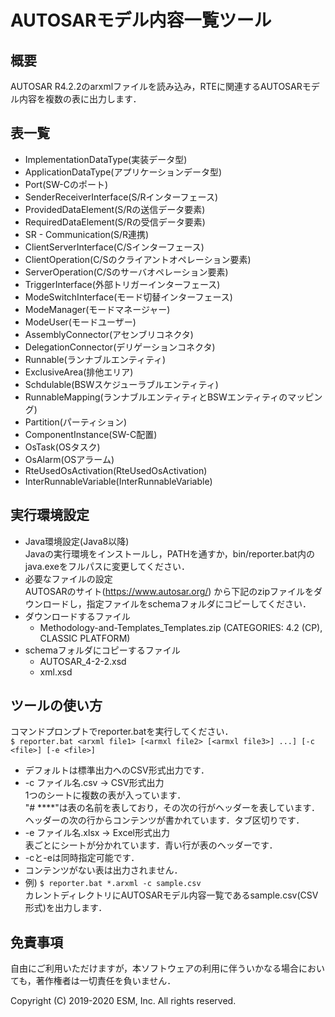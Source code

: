 # AUTOSARモデル内容一覧ツール
## 概要
AUTOSAR R4.2.2のarxmlファイルを読み込み，RTEに関連するAUTOSARモデル内容を複数の表に出力します．

## 表一覧
* ImplementationDataType(実装データ型)
* ApplicationDataType(アプリケーションデータ型)
* Port(SW-Cのポート)
* SenderReceiverInterface(S/Rインターフェース)
* ProvidedDataElement(S/Rの送信データ要素)
* RequiredDataElement(S/Rの受信データ要素)
* SR - Communication(S/R連携)
* ClientServerInterface(C/Sインターフェース)
* ClientOperation(C/Sのクライアントオペレーション要素)
* ServerOperation(C/Sのサーバオペレーション要素)
* TriggerInterface(外部トリガーインターフェース)
* ModeSwitchInterface(モード切替インターフェース)
* ModeManager(モードマネージャー)
* ModeUser(モードユーザー)
* AssemblyConnector(アセンブリコネクタ)
* DelegationConnector(デリゲーションコネクタ)
* Runnable(ランナブルエンティティ)
* ExclusiveArea(排他エリア)
* Schdulable(BSWスケジューラブルエンティティ)
* RunnableMapping(ランナブルエンティティとBSWエンティティのマッピング)
* Partition(パーティション)
* ComponentInstance(SW-C配置)
* OsTask(OSタスク)
* OsAlarm(OSアラーム)
* RteUsedOsActivation(RteUsedOsActivation)
* InterRunnableVariable(InterRunnableVariable)

## 実行環境設定
* Java環境設定(Java8以降)  
 Javaの実行環境をインストールし，PATHを通すか，bin/reporter.bat内のjava.exeをフルパスに変更してください．
* 必要なファイルの設定  
 AUTOSARのサイト(https://www.autosar.org/) から下記のzipファイルをダウンロードし，指定ファイルをschemaフォルダにコピーしてください．
* ダウンロードするファイル  
    * Methodology-and-Templates_Templates.zip (CATEGORIES: 4.2 (CP), CLASSIC PLATFORM)
* schemaフォルダにコピーするファイル  
    * AUTOSAR_4-2-2.xsd
    * xml.xsd

## ツールの使い方
コマンドプロンプトでreporter.batを実行してください．  
`$ reporter.bat <arxml file1> [<armxl file2> [<armxl file3>] ...] [-c <file>] [-e <file>]`
* デフォルトは標準出力へのCSV形式出力です．
* -c ファイル名.csv → CSV形式出力  
1つのシートに複数の表が入っています．  
"# ****"は表の名前を表しており，その次の行がヘッダーを表しています．  
ヘッダーの次の行からコンテンツが書かれています．タブ区切りです．  
* -e ファイル名.xlsx → Excel形式出力  
表ごとにシートが分かれています．青い行が表のヘッダーです．
* -cと-eは同時指定可能です．
* コンテンツがない表は出力されません．
* 例) `$ reporter.bat *.arxml -c sample.csv`  
カレントディレクトリにAUTOSARモデル内容一覧であるsample.csv(CSV形式)を出力します．

## 免責事項
自由にご利用いただけますが，本ソフトウェアの利用に伴ういかなる場合においても，著作権者は一切責任を負いません．

Copyright (C) 2019-2020 ESM, Inc. All rights reserved.
